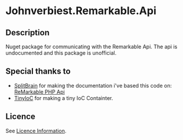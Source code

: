 # Johnverbiest.Remarkable.Api

## Description
Nuget package for communicating with the Remarkable Api. The api is undocumented and this package is unofficial.

## Special thanks to
- [SplitBrain](https://github.com/splitbrain) for making the documentation i've based this code on: [ReMarkable PHP Api](https://github.com/splitbrain/ReMarkableAPI/)
- [TinyIoC](https://github.com/grumpydev/TinyIoC) for making a tiny IoC Containter.

## Licence
See [Licence Information](LICENSE).